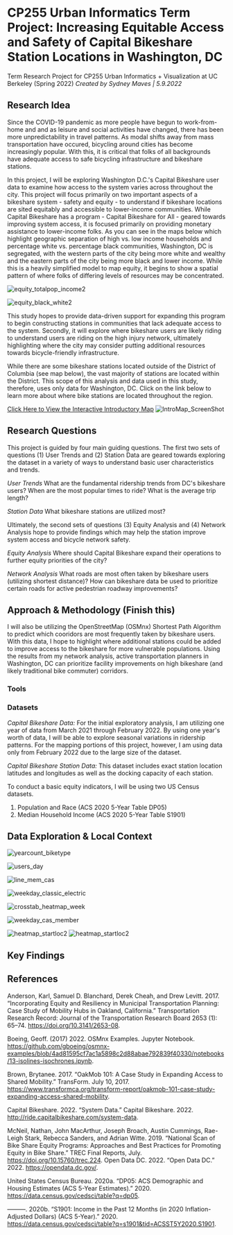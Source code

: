 # CP255 Urban Informatics Term Project: Increasing Equitable Access and Safety of Capital Bikeshare Station Locations in Washington, DC

Term Research Project for CP255 Urban Informatics + Visualization at UC Berkeley (Spring 2022)
_Created by Sydney Maves | 5.9.2022_

## Research Idea
Since the COVID-19 pandemic as more people have begun to work-from-home and and as leisure and social activities have changed, there has been more unpredictability in travel patterns. As modal shifts away from mass transportation have occured, bicycling around cities has become increasingly popular. With this, it is critical that folks of all backgrounds have adequate access to safe bicycling infrastructure and bikeshare stations.  

In this project, I will be exploring Washington D.C.'s Capital Bikeshare user data to examine how access to the system varies across throughout the city. This project will focus primarily on two important aspects of a bikeshare system - safety and equity - to understand if bikeshare locations are sited equitably and accessible to lower-income communities. While Capital Bikeshare has a program - Capital Bikeshare for All - geared towards improving system access, it is focused primarily on providing monetary assistance to lower-income folks. As you can see in the maps below which highlight geographic separation of high vs. low income households and percentage white vs. percentage black communities, Washington, DC is segregated, with the western parts of the city being more white and wealthy and the eastern parts of the city being more black and lower income. While this is a heavily simplified model to map equity, it begins to show a spatial pattern of where folks of differing levels of resources may be concentrated.  

![equity_totalpop_income2](https://user-images.githubusercontent.com/95829239/167264010-ff63c585-17d1-49f5-9991-93edcc05cdc2.png)

![equity_black_white2](https://user-images.githubusercontent.com/95829239/167264026-522c7e75-ff5a-4d24-9a9a-8d2bc292724b.png)

This study hopes to provide data-driven support for expanding this program to begin constructing stations in communities that lack adequate access to the system. Secondly, it will explore where bikeshare users are likely riding to understand users are riding on the high injury network, ultimately highlighting where the city may consider putting additional resources towards bicycle-friendly infrastructure. 

While there are some bikeshare stations located outside of the District of Columbia (see map below), the vast majority of stations are located within the District. This scope of this analysis and data used in this study, therefore, uses only data for Washington, DC. Click on the link below to learn more about where bike stations are located throughout the region.

[Click Here to View the Interactive Introductory Map](https://sydneymaves.github.io/CP255_TermProject_DCBikeshare/explore_map.html)
![IntroMap_ScreenShot](https://user-images.githubusercontent.com/95829239/167264130-09d75709-2684-495f-9f42-bd73ef9e5ddf.png)

## Research Questions
This project is guided by four main guiding questions. The first two sets of questions (1) User Trends and (2) Station Data are geared towards exploring the dataset in a variety of ways to understand basic user characteristics and trends.  

_User Trends_
What are the fundamental ridership trends from DC's bikeshare users? 
    When are the most popular times to ride? 
    What is the average trip length?
  
_Station Data_ 
What bikeshare stations are utilized most? 

Ultimately, the second sets of questions (3) Equity Analysis and (4) Network Analysis hope to provide findings which may help the station improve system access and bicycle network safety. 

_Equity Analysis_
Where should Capital Bikeshare expand their operations to further equity priorities of the city? 

_Network Analysis_
What roads are most often taken by bikeshare users (utilizing shortest distance)? How can bikeshare data be used to prioritize certain roads for active pedestrian roadway improvements?

## Approach & Methodology (Finish this)


I will also be utilizing the OpenStreetMap (OSMnx) Shortest Path Algorithm to predict which cooridors are most frequently taken by bikeshare users. With this data, I hope to highlight where additional stations could be added to improve access to the bikeshare for more vulnerable populations. Using the results from my network analysis, active transportation planners in Washington, DC can prioritize facility improvements on high bikeshare (and likely traditional bike commuter) corridors. 

### Tools

### Datasets

_Capital Bikeshare Data:_ For the initial exploratory analysis, I am utilizing one year of data from March 2021 through February 2022. By using one year's worth of data, I will be able to explore seasonal variations in ridership patterns. For the mapping portions of this project, however, I am using data only from February 2022 due to the large size of the dataset.

_Capital Bikeshare Station Data:_ This dataset includes exact station location latitudes and longitudes as well as the docking capacity of each station. 

To conduct a basic equity indicators, I will be using two US Census datasets. 
1. Population and Race (ACS 2020 5-Year Table DP05)
2. Median Household Income (ACS 2020 5-Year Table S1901)

## Data Exploration & Local Context
![yearcount_biketype](https://user-images.githubusercontent.com/95829239/166126424-4bb00a7e-f367-4f82-9e03-ee73bb1e3ad1.png)

![users_day](https://user-images.githubusercontent.com/95829239/166126426-dcb68f05-7d30-4fb4-8e3a-d64434a95016.png)

![line_mem_cas](https://user-images.githubusercontent.com/95829239/166125226-f8ebef81-f16b-423f-af47-eb9974ed554a.png)

![weekday_classic_electric](https://user-images.githubusercontent.com/95829239/166125232-7d81b058-0802-4985-a7fa-a06dd87f7711.png)

![crosstab_heatmap_week](https://user-images.githubusercontent.com/95829239/166127681-e67c6c0a-51b0-4d5f-8fce-1b9543b6c722.png)

![weekday_cas_member](https://user-images.githubusercontent.com/95829239/166125761-11f6193e-4e3d-4b6b-b311-213e3208e65f.png)

![heatmap_startloc2](https://user-images.githubusercontent.com/95829239/167267500-a81f1c70-c53a-4026-abc6-ee01154086f1.png)
![heatmap_startloc2](https://user-images.githubusercontent.com/95829239/167267509-b4620ded-e09e-40a6-a999-94bbbd5f19f8.png)




## Key Findings

## References
Anderson, Karl, Samuel D. Blanchard, Derek Cheah, and Drew Levitt. 2017. “Incorporating Equity and Resiliency in Municipal Transportation Planning: Case Study of Mobility Hubs in Oakland, California.” Transportation Research Record: Journal of the Transportation Research Board 2653 (1): 65–74. https://doi.org/10.3141/2653-08.

Boeing, Geoff. (2017) 2022. OSMnx Examples. Jupyter Notebook. https://github.com/gboeing/osmnx-examples/blob/4ad81595cf7ac1a5898c2d88abae792839f40330/notebooks/13-isolines-isochrones.ipynb.

Brown, Brytanee. 2017. “OakMob 101: A Case Study in Expanding Access to Shared Mobility.” TransForm. July 10, 2017. https://www.transformca.org/transform-report/oakmob-101-case-study-expanding-access-shared-mobility.

Capital Bikeshare. 2022. “System Data.” Capital Bikeshare. 2022. http://ride.capitalbikeshare.com/system-data.

McNeil, Nathan, John MacArthur, Joseph Broach, Austin Cummings, Rae-Leigh Stark, Rebecca Sanders, and Adrian Witte. 2019. “National Scan of Bike Share Equity Programs: Approaches and Best Practices for Promoting Equity in Bike Share.” TREC Final Reports, July. https://doi.org/10.15760/trec.224.
Open Data DC. 2022. “Open Data DC.” 2022. https://opendata.dc.gov/.

United States Census Bureau. 2020a. “DP05: ACS Demographic and Housing Estimates (ACS 5-Year Estimates).” 2020. https://data.census.gov/cedsci/table?q=dp05.

———. 2020b. “S1901: Income in the Past 12 Months (in 2020 Inflation-Adjusted Dollars) (ACS 5-Year).” 2020. https://data.census.gov/cedsci/table?q=s1901&tid=ACSST5Y2020.S1901.

